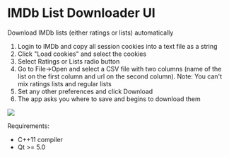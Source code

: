 IMDb List Downloader UI
===

Download IMDb lists (either ratings or lists) automatically

1. Login to IMDb and copy all session cookies into a text file as a string
2. Click "Load cookies" and select the cookies
3. Select Ratings or Lists radio button
4. Go to File->Open and select a CSV file with two columns (name of the list on the 
first column and url on the second column). Note: You can't mix ratings lists
and regular lists
5. Set any other preferences and click Download
6. The app asks you where to save and begins to download them

<img src="http://i.imgur.com/4Lo72He.png">

Requirements:

- C++11 compiler
- Qt >= 5.0
